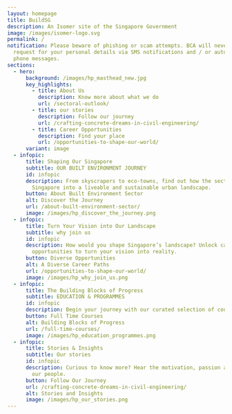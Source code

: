 ```yaml
---
layout: homepage
title: BuildSG
description: An Isomer site of the Singapore Government
image: /images/isomer-logo.svg
permalink: /
notification: Please beware of phishing or scam attempts. BCA will never ask or
  request for your personal details via SMS notifications and / or automated
  phone messages.
sections:
  - hero:
      background: /images/hp_masthead_new.jpg
      key_highlights:
        - title: About Us
          description: Know more about what we do
          url: /sectoral-outlook/
        - title: our stories
          description: Follow our journey
          url: /crafting-concrete-dreams-in-civil-engineering/
        - title: Career Opportunities
          description: Find your place
          url: /opportunities-to-shape-our-world/
      variant: image
  - infopic:
      title: Shaping Our Singapore
      subtitle: OUR BUILT ENVIRONMENT JOURNEY
      id: infopic
      description: From skyscrapers to eco-towns, find out how the sector transformed
        Singapore into a liveable and sustainable urban landscape.
      button: About Built Environment Sector
      alt: Discover the Journey
      url: /about-built-environment-sector/
      image: /images/hp_discover_the_journey.png
  - infopic:
      title: Turn Your Vision into Our Landscape
      subtitle: why join us
      id: infopic
      description: How would you shape Singapore’s landscape? Unlock career
        opportunities to turn your vision into reality.
      button: Diverse Opportunities
      alt: A Diverse Career Paths
      url: /opportunities-to-shape-our-world/
      image: /images/hp_why_join_us.png
  - infopic:
      title: The Building Blocks of Progress
      subtitle: EDUCATION & PROGRAMMES
      id: infopic
      description: Begin your journey with our curated selection of courses and programmes.
      button: Full Time Courses
      alt: Building Blocks of Progress
      url: /full-time-courses/
      image: /images/hp_education_programmes.png
  - infopic:
      title: Stories & Insights
      subtitle: Our stories
      id: infopic
      description: Curious to know more? Hear the motivation, passion and journeys of
        our people.
      button: Follow Our Journey
      url: /crafting-concrete-dreams-in-civil-engineering/
      alt: Stories and Insights
      image: /images/hp_our_stories.png
---
```

